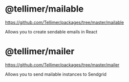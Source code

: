 # @tellimer/mailable

https://github.com/Tellimer/packages/tree/master/mailable

Allows you to create sendable emails in React

# @tellimer/mailer

https://github.com/Tellimer/packages/tree/master/mailer

Allows you to send mailable instances to Sendgrid
